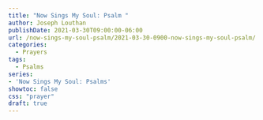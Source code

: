 ```yaml
---
title: "Now Sings My Soul: Psalm "
author: Joseph Louthan
publishDate: 2021-03-30T09:00:00-06:00
url: /now-sings-my-soul-psalm/2021-03-30-0900-now-sings-my-soul-psalm/
categories:
  - Prayers
tags:
  - Psalms
series:
- 'Now Sings My Soul: Psalms'
showtoc: false
css: "prayer"
draft: true
---
```

<div style="font-variant: small-caps;">

</div>

```text
```